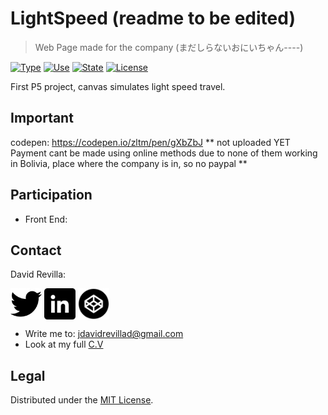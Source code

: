 # LightSpeed (readme to be edited)
> Web Page made for the company (まだしらないおにいちゃん----)

[![Type](https://img.shields.io/badge/Type-Wep%20Page-945C1D.svg)]()
[![Use](https://img.shields.io/badge/Genre-Sensation-DDA76A.svg)](https://packagist.org/packages/phpunit/phpunit)
[![State](https://img.shields.io/badge/State-Beta-2C834F.svg)](https://packagist.org/packages/phpunit/phpunit)
[![License](https://img.shields.io/badge/License-Apache%202--0-343E7D.svg)](https://packagist.org/packages/phpunit/phpunit)


First P5 project, canvas simulates light speed travel.

## Important
codepen: https://codepen.io/zltm/pen/gXbZbJ
** not uploaded YET Payment cant be made using online methods due to none of them working in Bolivia, place where the company is in, so no paypal **

## Participation

* Front End:


## Contact

David Revilla:

<a href="https://twitter.com/ZLTM_david" target="_blank">
  <img width="50" height="50" border="0" align="center"  src="twitter-logo.jpg"></a>
<a href="https://www.linkedin.com/in/zolutr/" target="_blank">
  <img width="50" height="50" border="0" align="center"  src="linkedin-logo.png"></a>
  <a href="https://codepen.io/zltm/pen/gXbZbJ" target="_blank">
  <img width="50" height="50" border="0" align="center"  src="codepen-logo.png"></a>


* Write me to: jdavidrevillad@gmail.com
* Look at my full [C.V](https://drive.google.com/drive/folders/0B9XODKe51qg8aFFXRE9aNE15QWc?usp=sharing)


## Legal

Distributed under the [MIT License](https://choosealicense.com/licenses/mit/). 